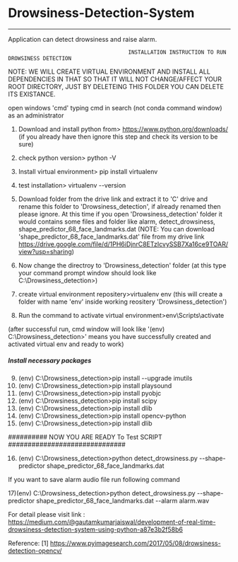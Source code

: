 # Drowsiness-Detection-System

---

Application can detect drowsiness and raise alarm.

                                          INSTALLATION INSTRUCTION TO RUN DROWSINESS DETECTION


NOTE: WE WILL CREATE VIRTUAL ENVIRONMENT AND INSTALL ALL DEPENDENCIES IN THAT SO THAT IT WILL NOT CHANGE/AFFECT YOUR ROOT DIRECTORY, JUST BY DELETEING THIS FOLDER YOU CAN DELETE ITS EXISTANCE.

open windows 'cmd' typing cmd in search (not conda command window) as an administrator



1) Download and install python from> https://www.python.org/downloads/    (if you already have then ignore this step and check its version to be sure)

2) check python version> python -V

3) Install virtual environment> pip install virtualenv

4) test installation> virtualenv --version

5) Download folder from the drive link and extract it to 'C' drive and rename this folder to 'Drowsiness_detection', if already renamed then please ignore.
At this time if you open 'Drowsiness_detection' folder it would contains some files and folder like alarm, detect_drowsiness, shape_predictor_68_face_landmarks.dat (NOTE: You can download 'shape_predictor_68_face_landmarks.dat' file from my drive link https://drive.google.com/file/d/1PH6iDjnrC8ETzIcvySSB7Xa16ce9TOAR/view?usp=sharing)

6) Now change the directroy to 'Drowsiness_detection' folder
(at this type your command prompt window should look like C:\Drowsiness_detection>)

7) create virtual environment repositery>virtualenv env
(this will create a folder with name 'env' inside working reositery 'Drowsiness_detection')

8) Run the command to activate virtual environment>env\Scripts\activate

(after successful run, cmd window will look like '(env) C:\Drowsiness_detection>' means you have successfully created and activated virtual env and ready to work)




##### Install necessary packages ####################


9) (env) C:\Drowsiness_detection>pip install --upgrade imutils
10) (env) C:\Drowsiness_detection>pip install playsound
11) (env) C:\Drowsiness_detection>pip install pyobjc
12) (env) C:\Drowsiness_detection>pip install scipy
13) (env) C:\Drowsiness_detection>pip install dlib
14) (env) C:\Drowsiness_detection>pip install opencv-python
15) (env) C:\Drowsiness_detection>pip install dlib

##########  NOW YOU ARE READY To Test SCRIPT  ##############################




16) (env) C:\Drowsiness_detection>python detect_drowsiness.py --shape-predictor shape_predictor_68_face_landmarks.dat


If you want to save alarm audio file run following command

17)(env) C:\Drowsiness_detection>python detect_drowsiness.py --shape-predictor shape_predictor_68_face_landmarks.dat --alarm alarm.wav


For detail please visit link : https://medium.com/@gautamkumarjaiswal/development-of-real-time-drowsiness-detection-system-using-python-a87e3b2f58b6


Reference:
[1] https://www.pyimagesearch.com/2017/05/08/drowsiness-detection-opencv/
